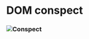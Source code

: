 ﻿# DOM conspect

### ![Conspect](https://github.com/AndriiKot/DOM_conspect/tree/main/__00__CONSPECT__)



